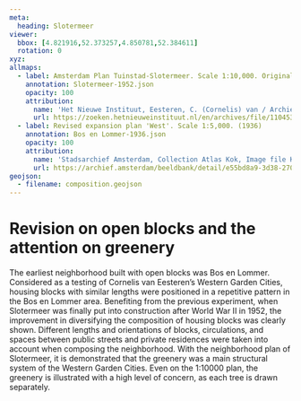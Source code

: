 ```yaml
---
meta:
  heading: Slotermeer
viewer:
  bbox: [4.821916,52.373257,4.850781,52.384611]
  rotation: 0
xyz:
allmaps:
  - label: Amsterdam Plan Tuinstad-Slotermeer. Scale 1:10,000. Originally published in 'Brochure Tuinstad Slotermeer, page 9' published by Gemeentebestuur van Amsterdam (1952)
    annotation: Slotermeer-1952.json
    opacity: 100
    attribution:
      name: 'Het Nieuwe Instituut, Eesteren, C. (Cornelis) van / Archief, folder EEST1.421'
      url: https://zoeken.hetnieuweinstituut.nl/en/archives/file/110453135
  - label: Revised expansion plan 'West'. Scale 1:5,000. (1936)
    annotation: Bos en Lommer-1936.json
    opacity: 100
    attribution:
      name: 'Stadsarchief Amsterdam, Collection Atlas Kok, Image file KOKA00332000001'
      url: https://archief.amsterdam/beeldbank/detail/e55bd8a9-3d38-270c-f8d5-512e028350fb
geojson:
  - filename: composition.geojson
---
```

# Revision on open blocks and the attention on greenery
The earliest neighborhood built with open blocks was Bos en Lommer. Considered as a testing of Cornelis van Eesteren’s Western Garden Cities, housing blocks with similar lengths were positioned in a repetitive pattern in the Bos en Lommer area. Benefiting from the previous experiment, when Slotermeer was finally put into construction after World War II in 1952, the improvement in diversifying the composition of housing blocks was clearly shown. Different lengths and orientations of blocks, circulations, and spaces between public streets and private residences were taken into account when composing the neighborhood.
With the neighborhood plan of Slotermeer, it is demonstrated that the greenery was a main structural system of the Western Garden Cities. Even on the 1:10000 plan, the greenery is illustrated with a high level of concern, as each tree is drawn separately.